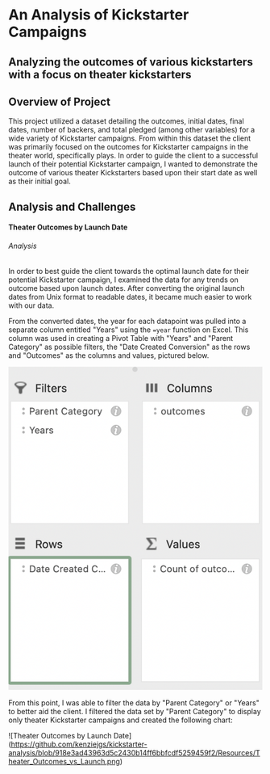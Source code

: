 # An Analysis of Kickstarter Campaigns
Analyzing the outcomes of various kickstarters with a focus on theater kickstarters
---
## Overview of Project
This project utilized a dataset detailing the outcomes, initial dates, final dates, number of backers, and total pledged (among other variables) for a wide variety of Kickstarter campaigns. From within this dataset the client was primarily focused on the outcomes for Kickstarter campaigns in the theater world, specifically plays. In order to guide the client to a successful launch of their potential Kickstarter campaign, I wanted to demonstrate the outcome of various theater Kickstarters based upon their start date as well as their initial goal.

## Analysis and Challenges
#### Theater Outcomes by Launch Date
###### Analysis
In order to best guide the client towards the optimal launch date for their potential Kickstarter campaign, I examined the data for any trends on outcome based upon launch dates. After converting the original launch dates from Unix format to readable dates, it became much easier to work with our data.

From the converted dates, the year for each datapoint was pulled into a separate column entitled "Years" using the `=year` function on Excel. This column was used in creating a Pivot Table with "Years" and "Parent Category" as possible filters, the "Date Created Conversion" as the rows and "Outcomes" as the columns and values, pictured below.

![PIVOT TABLE](https://github.com/kenziejgs/kickstarter-analysis/blob/43286c6a71ceda73ea5a80050c1ce9a6a90b39e3/Screen%20Shot%202022-06-15%20at%205.50.45%20PM.png)

From this point, I was able to filter the data by "Parent Category" or "Years" to better aid the client. I filtered the data set by "Parent Category" to display only theater Kickstarter campaigns and created the following chart:

![Theater Outcomes by Launch Date] (https://github.com/kenziejgs/kickstarter-analysis/blob/918e3ad43963d5c2430b14ff6bbfcdf5259459f2/Resources/Theater_Outcomes_vs_Launch.png)

